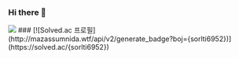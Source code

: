 ### Hi there 👋
<img src="https://img.shields.io/badge/React-61DAFB?style=flat&logo=React&logoColor=white"/>
###
[![Solved.ac
프로필](http://mazassumnida.wtf/api/v2/generate_badge?boj={sorlti6952})](https://solved.ac/{sorlti6952})

<!--
**8ark-dev/8ark-dev** is a ✨ _special_ ✨ repository because its `README.md` (this file) appears on your GitHub profile.

Here are some ideas to get you started:

- 🔭 I’m currently working on ...
- 🌱 I’m currently learning ...
- 👯 I’m looking to collaborate on ...
- 🤔 I’m looking for help with ...
- 💬 Ask me about ...
- 📫 How to reach me: ...
- 😄 Pronouns: ...
- ⚡ Fun fact: ...
-->
